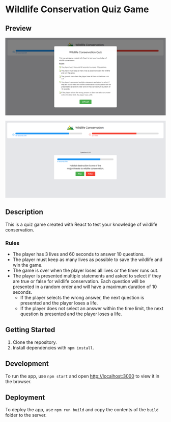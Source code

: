 # Wildlife Conservation Quiz Game

## Preview

![](preview/preview-1.png)

![](preview/preview-2.png)

## Description

This is a quiz game created with React to test your knowledge of wildlife conservation.

### Rules

- The player has 3 lives and 60 seconds to answer 10 questions.
- The player must keep as many lives as possible to save the wildlife and win the game.
- The game is over when the player loses all lives or the timer runs out. 
- The player is presented multiple statements and asked to select if they are true or false for wildlife conservation. Each question will be presented in a random order and will have a maximum duration of 10 seconds. 
  - If the player selects the wrong answer, the next question is presented and the player loses a life.
  - If the player does not select an answer within the time limit, the next question is presented and the player loses a life. 

## Getting Started

1. Clone the repository.
2. Install dependencies with `npm install`.

## Development

To run the app, use `npm start` and open [http://localhost:3000](http://localhost:3000) to view it in the browser.

## Deployment

To deploy the app, use `npm run build` and copy the contents of the `build` folder to the server.
